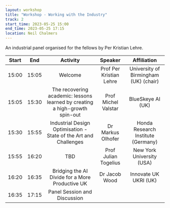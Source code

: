 ```yaml
---
layout: workshop
title: "Workshop - Working with the Industry"
track: 2
start_time: 2023-05-25 15:00
end_time: 2023-05-25 17:15
location: Neil Chalmers
---
```


An industrial panel organised for the fellows by Per Kristian Lehre.

| Start     | End      | Activity                                                                     | Speaker                  | Affiliation                            |
|   :----:  |   :----: |   :----:                                                                     |   :----:                 |   :----:                               |
| 15:00     | 15:05    | Welcome                                                                      | Prof Per Kristian Lehre  | University of Birmingham (UK) (chair)  |
| 15:05     | 15:30    | The recovering academic: lessons learned by creating a high-growth spin-out  | Prof Michel Valstar      | BlueSkeye AI (UK)                      |
| 15:30     | 15:55    | Industrial Design Optimisation - State of the Art and Challenges             | Dr Markus Olhofer        | Honda Research Institute (Germany)     |
| 15:55     | 16:20    | TBD                                                                          | Prof Julian Togelius     | New York University (USA)              |
| 16:20     | 16:35    | Bridging the AI Divide for a More Productive UK                              | Dr Jacob Wood            | Innovate UK UKRI (UK)                  |
| 16:35     | 17:15    | Panel Session and Discussion                                                 |                          |                                        |
